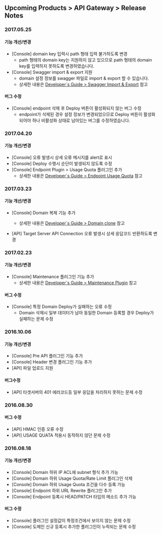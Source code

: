 ## Upcoming Products > API Gateway > Release Notes

### 2017.05.25
#### 기능 개선/변경
* [Console] domain key 입력시 path 형태 입력 불가하도록 변경 
	* path 형태의 domain key는 지원하지 않고 있으므로 path 형태의 domain key를 입력하지 못하도록 변경하였습니다.  
* [Console] Swagger import & export 지원 
	* domain 설정 정보를 swagger 파일로 import & export 할 수 있습니다.  
	* 상세한 내용은 <a href="/ko/Upcoming%20Products/API%20Gateway/Developer%60s%20Guide/#swagger" target="_blank">Developer`s Guide > Swagger Import & Export</a> 참고 

#### 버그 수정
* [Console] endpoint 삭제 후 Deploy 버튼이 활성화되지 않는 버그 수정 
	* endpoint가 삭제된 경우 설정 정보가 변경되었으므로 Deploy 버튼이 활성화되어야 하나 비활성화 상태로 남아있는 버그를 수정하였습니다.

### 2017.04.20
#### 기능 개선/변경
* [Console] 오류 발생시 상세 오류 메시지를 alert로 표시 
* [Console] Deploy 수행시 순단이 발생되지 않도록 수정
* [Console] Endpoint Plugin > Usage Quota 플러그인 추가 
	* 상세한 내용은 <a href="/ko/Upcoming%20Products/API%20Gateway/Developer%60s%20Guide/#endpoint-usage-quota" target="_blank">Developer`s Guide > Endpoint Usage Quota</a> 참고

### 2017.03.23
#### 기능 개선/변경
* [Console] Domain 복제 기능 추가
	* 상세한 내용은 <a href="/ko/Upcoming%20Products/API%20Gateway/Getting%20Started/#domain_1" target="_blank">Developer`s Guide > Domain clone</a> 참고 

* [API] Target Server API Connection 오류 발생시 상세 응답코드 반환하도록 변경

### 2017.02.23
#### 기능 개선/변경
* [Console] Maintenance 플러그인 기능 추가
	* 상세한 내용은 <a href="/ko/Upcoming%20Products/API%20Gateway/Developer%60s%20Guide/#maintenance" target="_blank">Developer`s Guide > Maintenance Plugin</a> 참고 

#### 버그 수정
* [Console] 특정 Domain Deploy가 실패하는 오류 수정  
	* Domain 삭제시 일부 데이터가 남아 동일한 Domain 등록할 경우 Deploy가 실패하는 문제 수정

### 2016.10.06
#### 기능 개선/변경
* [Console] Pre API 플러그인 기능 추가
* [Console] Header 변경 플러그인 기능 추가
* [API] 파일 업로드 지원

#### 버그수정
* [API] 타겟서버의 401 에러코드등 일부 응답을 처리하지 못하는 문제 수정


### 2016.08.30
#### 버그 수정
* [API] HMAC 인증 오류 수정
* [API] USAGE QUATA 적용시 동작하지 않던 문제 수정


### 2016.08.18
#### 기능 개선/변경
* [Console] Domain 하위  IP ACL에 subnet 형식 추가 가능
* [Console] Domain 하위 Usage Quota/Rate Limit 플러그인 삭제
* [Console] Domain 하위 Usage Quota 조건을 다수 등록 가능
* [Console] Endpoint 하위 URL Rewrite 플러그인 추가
* [Console] Endpoint 등록시  HEAD/PATCH 타입의 메소드 추가 가능

#### 버그 수정
* [Console] 플러그인 설정값이 특정조건에서 보이지 않는 문제 수정
* [Console] 도메인 신규 등록시 추가한 플러그인이 누락되는 문제 수정
